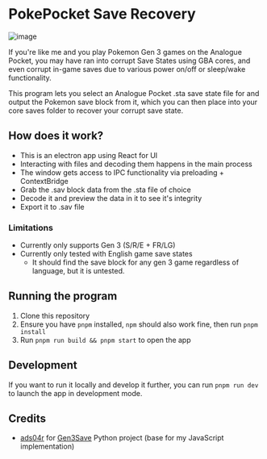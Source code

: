 # PokePocket Save Recovery
![image](https://github.com/Galkon/pokepocket-save-recovery/assets/1406556/9909d35f-c5b1-4f4e-bfab-38c42cbc5b6f)

If you're like me and you play Pokemon Gen 3 games on the Analogue Pocket, you may have ran into corrupt Save States using GBA cores, and even corrupt in-game saves due to various power on/off or sleep/wake functionality.

This program lets you select an Analogue Pocket .sta save state file for and output the Pokemon save block from it, which you can then place into your core saves folder to recover your corrupt save state.

## How does it work?
- This is an electron app using React for UI
- Interacting with files and decoding them happens in the main process
- The window gets access to IPC functionality via preloading + ContextBridge
- Grab the .sav block data from the .sta file of choice
- Decode it and preview the data in it to see it's integrity
- Export it to .sav file

### Limitations
- Currently only supports Gen 3 (S/R/E + FR/LG)
- Currently only tested with English game save states
  - It should find the save block for any gen 3 game regardless of language, but it is untested.

## Running the program
1. Clone this repository
2. Ensure you have `pnpm` installed, `npm` should also work fine, then run `pnpm install`
3. Run `pnpm run build && pnpm start` to open the app

## Development
If you want to run it locally and develop it further, you can run `pnpm run dev` to launch the app in development mode.

## Credits
- [ads04r](https://github.com/ads04r) for [Gen3Save](https://github.com/ads04r/Gen3Save/tree/master) Python project (base for my JavaScript implementation)
